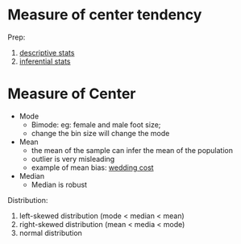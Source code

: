 # Measure of center tendency

Prep:
1. [descriptive stats](https://www.udacity.com/course/ud827)
2. [inferential stats](https://www.udacity.com/course/ud201)


# Measure of Center

* Mode
    * Bimode: eg: female and male foot size;
    * change the bin size will change the mode
* Mean
    * the mean of the sample can infer the mean of the population
    * outlier is very misleading
    * example of mean bias: [wedding cost](http://www.slate.com/articles/life/weddings/2013/06/average_wedding_cost_published_numbers_on_the_price_of_a_wedding_are_totally.html)
* Median
    * Median is robust

Distribution:

1. left-skewed distribution (mode < median < mean)
2. right-skewed distribution (mean < media < mode)
3. normal distribution
